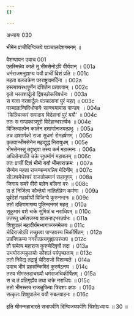 ```yaml
---
{}

---
```



अध्यायः 030

भीमेन प्राचीदिग्विजये पाञ्चालदेशगमनम् ॥

वैशम्पायन उवाच 	001  
एतस्मिन्नेव काले तु भीमसेनोऽपि वीर्यवान् ।	001a  
धर्मराजमनुज्ञाप्य ययौ प्राचीं दिशं प्रति ॥ 	001c  
महता बलचक्रेण परराष्ट्रावमर्दिना ।	002a  
हस्त्यश्वरथपूर्णेन दंशितेन प्रतापवान् ।	002c  
वृतो भरतशार्दूलो द्विषच्छोकविवर्धनः ।	003a  
स गत्वा नरशार्दूलः पञ्चालानां पुरं महत् ॥	003c  
पञ्चालान्विविधोपायैः सान्त्वयामास पाण्डवः ।	004a  
`किञ्चित्करं समादाय विदेहानां पुरं ययौ' ॥	004c  
ततः स गण्डकाञ्शूरो विदेहान्भरतर्षभः ॥	004e  
विजित्याल्पेन कालेन दशार्णानजयत्प्रभुः ।	005a  
तत्र दाशार्णको राजा सुधर्मा रोमहर्षणम् ।	005c  
कृतवान्भीमसेनेन महद्युद्धं निरायुधम् ।	005e  
भीमसेनस्तु तद्दृष्ट्वा तस्य कर्म महात्मनः ।	006a  
अधिसेनापतिं चक्रे सुधर्माणं महाबलम् ॥	006c  
ततः प्राचीं दिशं भीमो ययौ भीमपराक्रमः ।	007a  
सैन्येन महता राजन्कम्पयन्निव मेदिनीम् ॥	007c  
सोऽश्वमेधेश्वरं राजन्रोचमानं सहानुगम् ।	008a  
जिगाय समरे वीरो बलेन बलिनां वरः ॥	008c  
स तं निर्जित्य कौन्तेयो नातितीव्रेण कर्मणा ।	009a  
पूर्वदेशं महावीर्यो विजिग्ये कुरुनन्दनः ॥	009c  
ततो दक्षिणमागम्य पुलिन्दनगरं महत् ।	010a  
सुकुमारं वशे चक्रे सुमित्रं च नराधिपम् ॥	010c  
ततस्तु धर्मराजस्य शासनाद्भरतर्षभः ।	011a  
शिशुपालं महावीर्यमभ्यगाज्जनमेजय ॥	011c  
चेदिराजोऽपि तच्छ्रुत्वा पाण्डवस्य चिकीर्षितम् ।	012a  
उपनिष्क्रम्य नगरात्प्रत्यगृह्णात्परन्तप ॥	012c  
तौ समेत्य महाराज कुरुचेदिवृषौ तदा ।	013a  
उभयोरात्मकुलयोः कौशलं पर्यपृच्छताम् ॥	013c  
ततो निवेद्य तद्राष्ट्रं चेदिराजो विशाम्पते ।	014a  
उवाच भीमं प्रहसन्किमिदं कुरुषेऽनघ ।	014c  
तस्य भीमस्तदाचख्यौ धर्मराजचिकीर्षितम् ।	015a  
स च तं प्रतिगृह्यैव तथा चक्रे नराधिपः ॥	015c  
ततो भीमस्तत्र राजन्नुषित्वा त्रिदशाः क्षपाः ।	016a  
सत्कृतः शिशुपालेन ययौ सबलवाहनः ॥ 	016c  

इति श्रीमन्महाभारते सभापर्वणि दिग्विजयपर्वणि त्रिंशोऽध्यायः ॥ 30 ॥